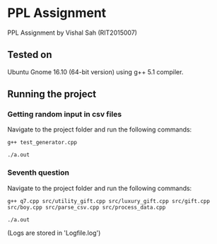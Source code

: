 # PPL Assignment
PPL Assignment by Vishal Sah (RIT2015007)
## Tested on
Ubuntu Gnome 16.10 (64-bit version) using g++ 5.1 compiler.
## Running the project
### Getting random input in csv files
Navigate to the project folder and run the following commands:

`g++ test_generator.cpp`

`./a.out`
### Seventh question
Navigate to the project folder and run the following commands:

`g++ q7.cpp src/utility_gift.cpp src/luxury_gift.cpp src/gift.cpp src/boy.cpp src/parse_csv.cpp src/process_data.cpp`

`./a.out`


(Logs are stored in 'Logfile.log')
